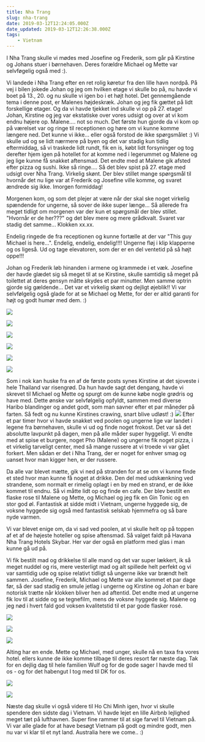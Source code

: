 ```yaml
---
title: Nha Trang
slug: nha-trang
date: 2019-03-12T12:24:05.000Z
date_updated: 2019-03-12T12:26:38.000Z
tags: 
    - Vietnam
---
```


I Nha Trang skulle vi mødes med Josefine og Frederik, som går på Kirstine og Johans stuer i børnehaven. Deres forældre Michael og Mette var selvføgelig også med :).

Vi landede i Nha Trang efter en ret rolig køretur fra den lille havn nordpå. På vej i bilen jokede Johan og jeg om hvilken etage vi skulle bo på, nu havde vi boet på 13., 20. og nu skulle vi igen bo i et højt hotel. Det gennemgående tema i denne post, er Malenes højdeskræk. Johan og jeg fik gættet på lidt forskellige etager. Og da vi havde tjekket ind skulle vi op på 27. etage! Johan, Kirstine og jeg var ekstatiske over vores udsigt og over at vi kom endnu højere op. Malene.... not so much. Det første hun gjorde da vi kom op på værelset var og ringe til receptionen og høre om vi kunne komme længere ned. Det kunne vi ikke... eller også forstod de ikke spørgsmålet :)
Vi skulle ud og se lidt nærmere på byen og det var stadig kun tidlig eftermiddag, så vi traskede lidt rundt, fik en is, købt lidt forsyninger og tog derefter hjem igen på hotellet for at komme ned i legerummet og Malene og jeg lige kunne få snakket aftensmad.
Det endte med at Malene gik afsted efter pizza og sushi. Ikke så ringe.... Så det blev spist på 27. etage med udsigt over Nha Trang. Virkelig skønt.
Der blev stillet mange spørgsmål til hvornår det nu lige var at Frederik og Josefine ville komme, og svaret ændrede sig ikke. Imorgen formiddag! 

Morgenen kom, og som det plejer at være når der skal ske noget virkelig spændende for ungerne, så sover de ikke super længe... Så allerede fra meget tidligt om morgenen var der kun et spørgsmål der blev stillet. "Hvornår er de her???" og det blev mere og mere grådkvalt. Svaret var stadig det samme... Klokken xx.xx.

Endelig ringede de fra receptionen og kunne fortælle at der var "This guy Michael is here...". Endelig, endelig, endelig!!!! Ungerne fløj i klip klapperne og os ligeså. Ud og tage elevatoren, som der er en del ventetid på så højt oppe!!!

Johan og Frederik løb hinanden i armene og krammede i et væk. Josefine der havde glædet sig så meget til at se Kirstine, skulle samtidig så meget på toilettet at deres gensyn måtte skydes et par minutter. Men samme optrin gjorde sig gældende... Det var et virkelig skønt og dejligt øjeblik!! Vi var selvfølgelig også glade for at se Michael og Mette, for der er altid garanti for højt og godt humør med dem. :)

![](/../../assets/images/2019/03/IMG_0005--1-.jpg)

![](/../../assets/images/2019/03/IMG_0002-2.jpg)

![](/../../assets/images/2019/03/IMG_0001--1-.jpg)

![](/../../assets/images/2019/03/IMG_0002--1-.jpg)

![](/../../assets/images/2019/03/IMG_0003--1-.jpg)

![](/../../assets/images/2019/03/IMG_0005-1.jpg)

Som i nok kan huske fra en af de første posts synes Kirstine at det sjoveste i hele Thailand var risengrød. Da hun havde sagt det dengang, havde vi skrevet til Michael og Mette og spurgt om de kunne købe nogle grødris og have med. Dette ønske var selvfølgelig opfyldt, sammen med diverse Haribo blandinger og andet godt, som man savner efter et par måneder på farten. Så fedt og nu kunne Kirstines crawing, snart blive udløst! :)
![](/../../assets/images/2019/03/IMG_0012--1-.jpg)
Efter et par timer hvor vi havde snakket ved poolen og ungerne lige var landet i legene fra børnehaven, skulle vi ud og finde noget frokost. Det var så det absolutte lavpunkt på dagen, men på alle måder super hyggeligt. Vi endte med at spise et burgere, noget Pho (Malene) og ungerne fik noget pizza, i et virkelig tarveligt center, med så mange russere at vi troede vi var gået forkert. Men sådan er det i Nha Trang, der er noget for enhver smag og uanset hvor man kigger hen, er der russere. 

Da alle var blevet mætte, gik vi ned på stranden for at se om vi kunne finde et sted hvor man kunne få noget at drikke. Den del med udskænkning ved strandene, som normalt er rimelig oplagt i en by med en strand, er de ikke kommet til endnu. Så vi måtte lidt op og finde en cafe.
Der blev bestilt en flaske rose til Malene og Mette, og Michael og jeg fik en Gin Tonic og en stor god øl. Fantastisk at sidde midt i Vietnam, ungerne hyggede sig, de voksne hyggede sig også med fantastisk selskab hjemmefra og så bare nyde varmen.

Vi var blevet enige om, da vi sad ved poolen, at vi skulle helt op på toppen af et af de højeste hoteller og spise aftensmad. Så valget faldt på Havana Nha Trang Hotels Skybar. Her var der også en platform med glas i man kunne gå ud på. 

Vi fik bestilt mad og drikkelse til alle mand og det var super lækkert, ik så meget nuddel og ris, mere vesterligt mad og alt spillede helt perfekt og vi var samtidig ude og spise relativt tidligt så ungerne ikke var brændt helt sammen. Josefine, Frederik, Michael og Mette var alle kommet et par dage før, så der sad stadig en smule jetlag i ungerne og Kirstine og Johan er bare notorisk trætte når klokken bliver hen ad aftentid. Det endte med at ungerne fik lov til at sidde og se tegnefilm, mens de voksne hyggede sig. Malene og jeg nød i hvert fald god voksen kvalitetstid til et par gode flasker rosé.

![](/../../assets/images/2019/03/IMG_0009-2.jpg)

![](/../../assets/images/2019/03/IMG_0012-2.jpg)

![](/../../assets/images/2019/03/IMG_0015-2.jpg)

Alting har en ende. Mette og Michael, med unger, skulle nå en taxa fra vores hotel. ellers kunne de ikke komme tilbage til deres resort før næste dag. Tak for en dejlig dag til hele familien Wulf og for de gode sager I havde med til os - og for det habengut I tog med til DK for os.

![](/../../assets/images/2019/03/IMG_0010--1-.jpg)

![](/../../assets/images/2019/03/IMG_0011--1-.jpg)

Næste dag skulle vi også videre til Ho Chi Minh igen, hvor vi skulle spendere den sidste dag i Vietnam.
Vi havde lejet en lille Airbnb lejlighed meget tæt på lufthavnen. Super fine rammer til at sige farvel til Vietnam på. 
Vi var alle glade for at have besøgt Vietnam på godt og mindre godt, men nu var vi klar til et nyt land. Australia here we come.. :)

